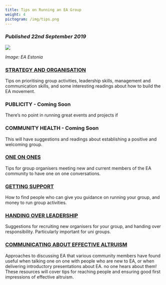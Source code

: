 ```yaml
---
title: Tips on Running an EA Group
weight: 4
pictogram: /img/tips.png
---
```

### _Published 22nd September 2019_

<p class="large_image_wrapper">
<img src="/img/tipseaestonia.jpg" />
</p>

_Image: EA Estonia_

### [STRATEGY AND ORGANISATION](/tips/strategy/)

Tips on prioritising group activities, leadership skills, management and communication skills, and some interesting readings about how to build the EA movement.

### PUBLICITY - Coming Soon
There’s no point in running great events and projects if 

### COMMUNITY HEALTH - Coming Soon

This will have suggestions and readings about establishing a positive and welcoming group. 

### [ONE ON ONES](/tips/one-on-ones/)
Tips for group organisers meeting new and current members of the EA community to have one on one conversations.

### [GETTING SUPPORT](/tips/support/)
How to find people who can give you guidance on running your group, and money to run group activities. 

### [HANDING OVER LEADERSHIP](/tips/handover/) 
Suggestions for recruiting new organisers for your group, and handing over responsibility. Particularly important for uni groups.

### [COMMUNICATING ABOUT EFFECTIVE ALTRUISM](/learn/communicate-ea)
Approaches to discussing EA that various community members have found useful when talking one on one with people who are new to EA, or when delivering introductory presentations about EA. 
no one hears about them! These resources will cover tips for reaching people and ensuring good first impressions of effective altruism.



